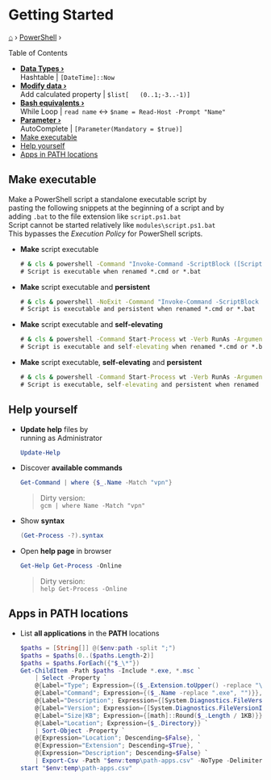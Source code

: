 <h1> Getting Started </h1>

[⌂](../../README.md) › [PowerShell](../../README.md#powershell) ›

Table of Contents
- **[Data Types ›](data-types.md)**  
    Hashtable | `[DateTime]::Now`
- **[Modify data ›](modify.md)**  
    Add calculated property | `$list[	(0..1;-3..-1)]`
- **[Bash equivalents ›](bash-equivalents.md)**  
    While Loop | `read name` <-> `$name = Read-Host -Prompt "Name"`
- **[Parameter ›](powershell/parameter.md)**  
    AutoComplete | `[Parameter(Mandatory = $true)]`
- [Make executable](#make-executable)
- [Help yourself](#help-yourself)
- [Apps in PATH locations](#apps-in-path-locations)

## Make executable
Make a PowerShell script a standalone executable script by  
pasting the following snippets at the beginning of a script and by  
adding `.bat` to the file extension like `script.ps1.bat`  
Script cannot be started relatively like `modules\script.ps1.bat`  
This bypasses the _Execution Policy_ for PowerShell scripts.

- **Make** script executable  
    ```cmd
    # & cls & powershell -Command "Invoke-Command -ScriptBlock ([ScriptBlock]::Create(((Get-Content """%0""") -join [Environment]::NewLine)))" & exit
    # Script is executable when renamed *.cmd or *.bat
    ```
- **Make** script executable and **persistent**
    ```cmd
    # & cls & powershell -NoExit -Command "Invoke-Command -ScriptBlock ([ScriptBlock]::Create(((Get-Content """%0""") -join [Environment]::NewLine)))" & exit
    # Script is executable and persistent when renamed *.cmd or *.bat
    ```

- **Make** script executable and **self-elevating**  
    ```cmd
    # & cls & powershell -Command Start-Process wt -Verb RunAs -ArgumentList """PowerShell.exe -Command cd "%CD%" `n Invoke-Command -ScriptBlock ([ScriptBlock]::Create(((Get-Content %0) -join [Environment]::NewLine)))""" & exit
    # Script is executable and self-elevating when renamed *.cmd or *.bat
    ```
- **Make** script executable, **self-elevating** and **persistent**
    ```cmd
    # & cls & powershell -Command Start-Process wt -Verb RunAs -ArgumentList """PowerShell.exe -NoExit -Command cd "%CD%" `n Invoke-Command -ScriptBlock ([ScriptBlock]::Create(((Get-Content %0) -join [Environment]::NewLine)))""" & exit
    # Script is executable, self-elevating and persistent when renamed *.cmd or *.bat
    ```

## Help yourself

- **Update help** files by  
	running as Administrator
    ```powershell
    Update-Help
    ```

- Discover **available commands**
	```powershell
	Get-Command | where {$_.Name -Match "vpn"}
	```
	> Dirty version:  
	> `gcm | where Name -Match "vpn"`


- Show **syntax**
	```powershell
	(Get-Process -?).syntax
	```

- Open **help page** in browser
	```powershell
	Get-Help Get-Process -Online
	```
	> Dirty version:  
	> `help Get-Process -Online`

## Apps in PATH locations

- List **all applications** in the **PATH** locations
    ```powershell
    $paths = [String[]] @($env:path -split ";") 
    $paths = $paths[0..($paths.Length-2)]
    $paths = $paths.ForEach({"$_\*"})
    Get-ChildItem -Path $paths -Include *.exe, *.msc `
        | Select -Property `
        @{Label="Type"; Expression={($_.Extension.toUpper() -replace "\`.","")}}, `
        @{Label="Command"; Expression={($_.Name -replace ".exe", "")}}, `
        @{Label="Description"; Expression={[System.Diagnostics.FileVersionInfo]::GetVersionInfo($_).FileDescription}}, `
        @{Label="Version"; Expression={[System.Diagnostics.FileVersionInfo]::GetVersionInfo($_).FileVersion}}, `
        @{Label="Size|KB"; Expression={[math]::Round($_.Length / 1KB)}}, `
        @{Label="Location"; Expression={$_.Directory}} `
        | Sort-Object -Property `
        @{Expression="Location"; Descending=$False}, `
        @{Expression="Extension"; Descending=$True}, `
        @{Expression="Description"; Descending=$False} `
        | Export-Csv -Path "$env:temp\path-apps.csv" -NoType -Delimiter ";"
    start "$env:temp\path-apps.csv"
    ```